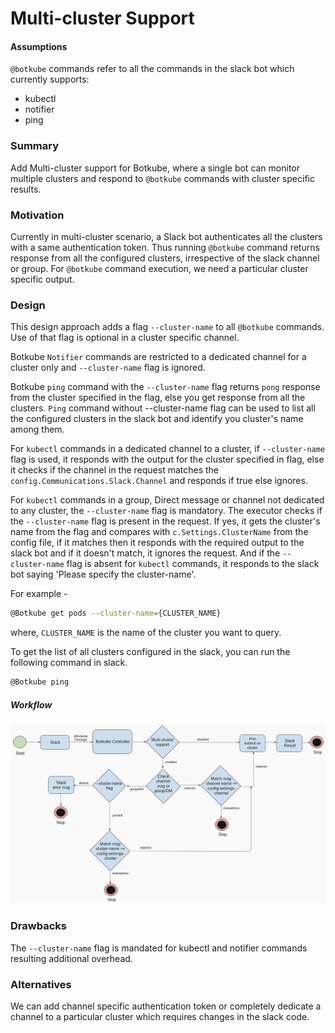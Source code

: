 # Multi-cluster Support

#### Assumptions
`@botkube` commands refer to all the commands in the slack bot which currently supports:
- kubectl
- notifier
- ping
    

### Summary
Add Multi-cluster support for Botkube, where a single bot can monitor multiple clusters and respond to `@botkube` commands with cluster specific results.

### Motivation
Currently in multi-cluster scenario, a Slack bot authenticates all the clusters with a same authentication token. Thus running `@botkube` command returns response from all the configured clusters, irrespective of the slack channel or group. For `@botkube` command execution, we need a particular cluster specific output.

### Design

This design approach adds a flag `--cluster-name` to all `@botkube` commands. Use of that flag is optional in a cluster specific channel.

Botkube `Notifier` commands are restricted to a dedicated channel for a cluster only and `--cluster-name` flag is ignored. 

Botkube `ping` command with the `--cluster-name` flag returns `pong` response from the cluster specified in the flag, else you get response from all the clusters. `Ping` command without --cluster-name flag can be used to list all the configured clusters in the slack bot and identify you cluster's name among them.

For `kubectl` commands in a dedicated channel to a cluster, if `--cluster-name` flag is used, it responds with the output for the cluster specified in flag, else it checks if the channel in the request matches the `config.Communications.Slack.Channel` and responds if true else ignores.

For `kubectl` commands in a group, Direct message or channel not dedicated to any cluster, the `--cluster-name` flag is mandatory. The executor checks if the `--cluster-name` flag is present in the request. If yes, it gets the cluster's name from the flag and compares with `c.Settings.ClusterName` from the config file, if it matches then it responds with the required output to the slack bot and if it doesn't match, it ignores the request. And if the `--cluster-name` flag is absent for `kubectl` commands, it responds to the slack bot saying 'Please specify the cluster-name'. 

For example -
```sh
@Botkube get pods --cluster-name={CLUSTER_NAME}
```
where,
`CLUSTER_NAME` is the name of the cluster you want to query.

To get the list of all clusters configured in the slack, you can run the following command in slack.

```sh
@Botkube ping
```

##### Workflow

![Multi_Cluster_Design](workflow.png)


### Drawbacks
The `--cluster-name` flag is mandated for kubectl and notifier commands resulting additional overhead.

### Alternatives
We can add channel specific authentication token or completely dedicate a channel to a particular cluster which requires changes in the slack code.


